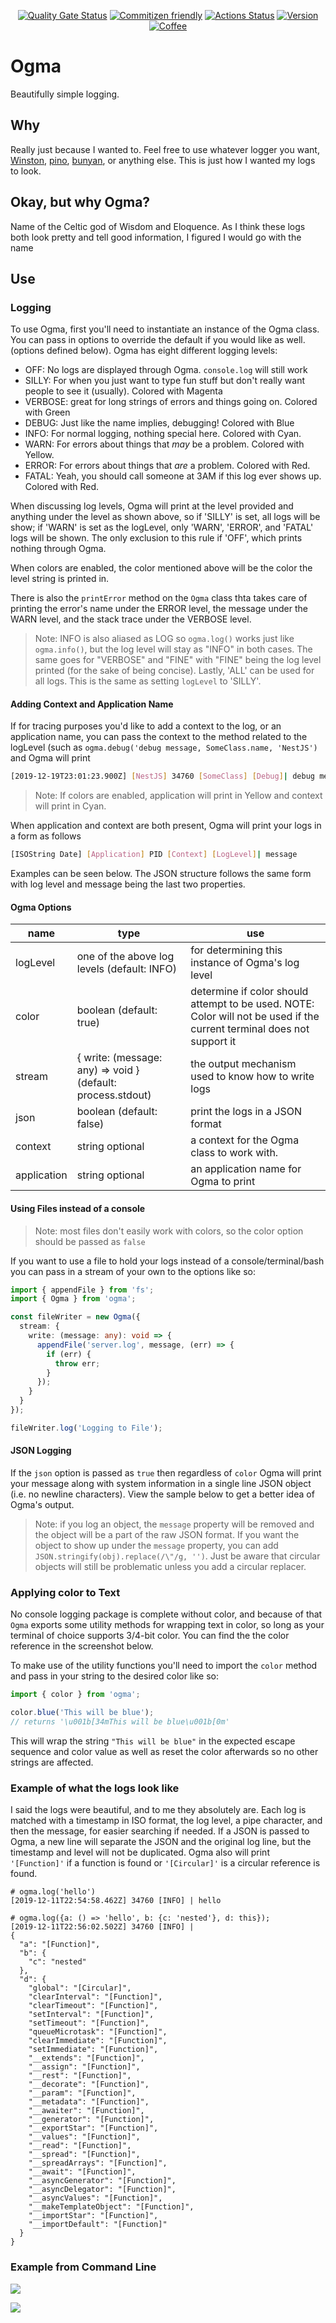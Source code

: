 <div align="center">

[![Quality Gate Status](https://sonarcloud.io/api/project_badges/measure?project=jmcdo29_ogma&metric=alert_status)](https://sonarcloud.io/dashboard?id=jmcdo29_ogma) [![Commitizen friendly](https://img.shields.io/badge/commitizen-friendly-brightgreen.svg)](http://commitizen.github.io/cz-cli/) [![Actions Status](https://github.com/jmcdo29/ogma/workflows/CI/badge.svg)](https://github.com/jmcdo29/ogma/workflows/CI/badge.svg) [![Version](https://badgen.net/npm/v/ogma)](https://npmjs.com/package/ogma) [![Coffee](https://badgen.net/badge/Buy%20Me/A%20Coffee/purple?icon=kofi)](https://www.buymeacoffee.com/jmcdo29)

</div>

# Ogma

Beautifully simple logging.

## Why

Really just because I wanted to. Feel free to use whatever logger you want, [Winston](https://www.npmjs.com/package/winston), [pino](https://www.npmjs.com/package/pino), [bunyan](https://www.npmjs.com/package/bunyan), or anything else. This is just how I wanted my logs to look.

## Okay, but why Ogma?

Name of the Celtic god of Wisdom and Eloquence. As I think these logs both look pretty and tell good information, I figured I would go with the name

## Use

### Logging

To use Ogma, first you'll need to instantiate an instance of the Ogma class. You can pass in options to override the default if you would like as well. (options defined below). Ogma has eight different logging levels:

- OFF: No logs are displayed through Ogma. `console.log` will still work
- SILLY: For when you just want to type fun stuff but don't really want people to see it (usually). Colored with Magenta
- VERBOSE: great for long strings of errors and things going on. Colored with Green
- DEBUG: Just like the name implies, debugging! Colored with Blue
- INFO: For normal logging, nothing special here. Colored with Cyan.
- WARN: For errors about things that _may_ be a problem. Colored with Yellow.
- ERROR: For errors about things that _are_ a problem. Colored with Red.
- FATAL: Yeah, you should call someone at 3AM if this log ever shows up. Colored with Red.

When discussing log levels, Ogma will print at the level provided and anything under the level as shown above, so if 'SILLY' is set, all logs will be show; if 'WARN' is set as the logLevel, only 'WARN', 'ERROR', and 'FATAL' logs will be shown. The only exclusion to this rule if 'OFF', which prints nothing through Ogma.

When colors are enabled, the color mentioned above will be the color the level string is printed in.

There is also the `printError` method on the `Ogma` class thta takes care of printing the error's name under the ERROR level, the message under the WARN level, and the stack trace under the VERBOSE level.

> Note: INFO is also aliased as LOG so `ogma.log()` works just like `ogma.info()`, but the log level will stay as "INFO" in both cases. The same goes for "VERBOSE" and "FINE" with "FINE" being the log level printed (for the sake of being concise). Lastly, 'ALL' can be used for all logs. This is the same as setting `logLevel` to 'SILLY'.

#### Adding Context and Application Name

If for tracing purposes you'd like to add a context to the log, or an application name, you can pass the context to the method related to the logLevel (such as `ogma.debug('debug message, SomeClass.name, 'NestJS')` and Ogma will print

```sh
[2019-12-19T23:01:23.900Z] [NestJS] 34760 [SomeClass] [Debug]| debug message
```

> Note: If colors are enabled, application will print in Yellow and context will print in Cyan.

When application and context are both present, Ogma will print your logs in a form as follows

```sh
[ISOString Date] [Application] PID [Context] [LogLevel]| message
```

Examples can be seen below. The JSON structure follows the same form with log level and message being the last two properties.

#### Ogma Options

| name | type | use |
| --- | --- | --- |
| logLevel | one of the above log levels (default: INFO) | for determining this instance of Ogma's log level |
| color | boolean (default: true) | determine if color should attempt to be used. NOTE: Color will not be used if the current terminal does not support it |
| stream | { write: (message: any) => void } (default: process.stdout) | the output mechanism used to know how to write logs |
| json | boolean (default: false) | print the logs in a JSON format |
| context | string optional | a context for the Ogma class to work with. |
| application | string optional | an application name for Ogma to print |

#### Using Files instead of a console

> Note: most files don't easily work with colors, so the color option should be passed as `false`

If you want to use a file to hold your logs instead of a console/terminal/bash you can pass in a stream of your own to the options like so:

```ts
import { appendFile } from 'fs';
import { Ogma } from 'ogma';

const fileWriter = new Ogma({
  stream: {
    write: (message: any): void => {
      appendFile('server.log', message, (err) => {
        if (err) {
          throw err;
        }
      });
    }
  }
});

fileWriter.log('Logging to File');
```

#### JSON Logging

If the `json` option is passed as `true` then regardless of `color` Ogma will print your message along with system information in a single line JSON object (i.e. no newline characters). View the sample below to get a better idea of Ogma's output.

> Note: if you log an object, the `message` property will be removed and the object will be a part of the raw JSON format. If you want the object to show up under the `message` property, you can add `JSON.stringify(obj).replace(/\"/g, '')`. Just be aware that circular objects will still be problematic unless you add a circular replacer.

### Applying color to Text

No console logging package is complete without color, and because of that `Ogma` exports some utility methods for wrapping text in color, so long as your terminal of choice supports 3/4-bit color. You can find the the color reference in the screenshot below.

To make use of the utility functions you'll need to import the `color` method and pass in your string to the desired color like so:

```ts
import { color } from 'ogma';

color.blue('This will be blue');
// returns '\u001b[34mThis will be blue\u001b[0m'
```

This will wrap the string `"This will be blue"` in the expected escape sequence and color value as well as reset the color afterwards so no other strings are affected.

### Example of what the logs look like

I said the logs were beautiful, and to me they absolutely are. Each log is matched with a timestamp in ISO format, the log level, a pipe character, and then the message, for easier searching if needed. If a JSON is passed to Ogma, a new line will separate the JSON and the original log line, but the timestamp and level will not be duplicated. Ogma also will print `'[Function]'` if a function is found or `'[Circular]'` is a circular reference is found.

```shell
# ogma.log('hello')
[2019-12-11T22:54:58.462Z] 34760 [INFO] | hello

# ogma.log({a: () => 'hello', b: {c: 'nested'}, d: this});
[2019-12-11T22:56:02.502Z] 34760 [INFO] |
{
  "a": "[Function]",
  "b": {
    "c": "nested"
  },
  "d": {
    "global": "[Circular]",
    "clearInterval": "[Function]",
    "clearTimeout": "[Function]",
    "setInterval": "[Function]",
    "setTimeout": "[Function]",
    "queueMicrotask": "[Function]",
    "clearImmediate": "[Function]",
    "setImmediate": "[Function]",
    "__extends": "[Function]",
    "__assign": "[Function]",
    "__rest": "[Function]",
    "__decorate": "[Function]",
    "__param": "[Function]",
    "__metadata": "[Function]",
    "__awaiter": "[Function]",
    "__generator": "[Function]",
    "__exportStar": "[Function]",
    "__values": "[Function]",
    "__read": "[Function]",
    "__spread": "[Function]",
    "__spreadArrays": "[Function]",
    "__await": "[Function]",
    "__asyncGenerator": "[Function]",
    "__asyncDelegator": "[Function]",
    "__asyncValues": "[Function]",
    "__makeTemplateObject": "[Function]",
    "__importStar": "[Function]",
    "__importDefault": "[Function]"
  }
}
```

### Example from Command Line

![](Ogma-log.png)

![](Ogma-log-json.png)
